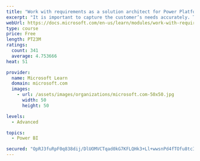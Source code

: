 ```yaml
---
title: "Work with requirements as a solution architect for Power Platform and Dynamics 365"
excerpt: "It is important to capture the customer’s needs accurately. This module explains how to capture requirements and identify functional and non-functional items."
webUrl: https://docs.microsoft.com/en-us/learn/modules/work-with-requirements/
type: course
price: Free
length: PT23M
ratings:
  count: 341
  average: 4.753666
heat: 51

provider:
  name: Microsoft Learn
  domain: microsoft.com
  images:
    - url: /assets/images/organizations/microsoft.com-50x50.jpg
      width: 50
      height: 50

levels:
  - Advanced

topics:
  - Power BI

secured: "OpRJ3fuRpF0q838dij/DlUOMVCTqad0kG7KFLQHk3+Ll+wwsnPd4fTOfu8tcIIdonBDulnLVPs5SpihGsFR6HeBng/ToHvu3B2OveZis7arFbxheg1ZUjzQ0ZJzIeRGGUIf1JaiZFv10lW7FvQj2cbbOH1DChGBE9RBTiHUuE8s2g09YIunfCXO4edGmBrrEaJ7BsN+tNRz0aLTrVQm+4WE6u4l7rSgtA8DkNs4kt5u+tLgLZNgfHVdaovJO9kPWgOnlR1h4o8J2XxG7PVUX2puVjOmC0zhKf+aqcAEUrDNg1PqNv4Btf70JiJrip7oTUNO0wjeUie99g41l6L2lIhvablwwwfGntbm0nwU9C22YtQB+XMpUGHFMjM7D32XDJdmpdJsBqWsV9gszZc1L6I7OsJOA2TKGs6Q6zeH9Wxc=;kEvxrjOAPMHz0/Wqbjwacw=="
---
```


